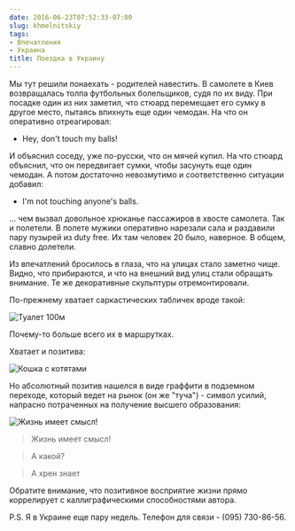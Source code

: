 ```yaml
---
date: 2016-06-23T07:52:33-07:00
slug: khmelnitskiy
tags:
- Впечатления
- Украина
title: Поездка в Украину
---
```


Мы тут решили понаехать - родителей навестить. В самолете в Киев возвращалась толпа футбольных болельщиков, судя по их виду. При посадке один из них заметил, что стюард перемещает его сумку в другое место, пытаясь впихнуть еще один чемодан. На что он оперативно отреагировал:

- Hey, don't touch my balls!

И объяснил соседу, уже по-русски, что он мячей купил. На что стюард объяснил, что он передвигает сумки, чтобы засунуть еще один чемодан. А потом достаточно невозмутимо и соответственно ситуации добавил:

- I'm not touching anyone's balls.

... чем вызвал довольное хрюканье пассажиров в хвосте самолета. Так и полетели. В полете мужики оперативно нарезали сала и раздавили пару пузырей из duty free. Их там человек 20 было, наверное. В общем, славно долетели.

<!--more-->

Из впечатлений бросилось в глаза, что на улицах стало заметно чище. Видно, что прибираются, и что на внешний вид улиц стали обращать внимание. Те же декоративные скульптуры отремонтировали.

По-прежнему хватает саркастических табличек вроде такой:

![Туалет 100м](/2016/06/restroom.jpg)

Почему-то больше всего их в маршрутках.

Хватает и позитива:

![Кошка с котятами](/2016/06/cat_with_kittens.jpg)

Но абсолютный позитив нашелся в виде граффити в подземном переходе, который ведет на рынок (он же "туча") - символ усилий, напрасно потраченных на получение высшего образования:

![Жизнь имеет смысл!](/2016/06/life_has_meaning.jpg)

> Жизнь имеет смысл!

> А какой?

> А хрен знает

Обратите внимание, что позитивное восприятие жизни прямо коррелирует с каллиграфическими способностями автора.

P.S. Я в Украине еще пару недель. Телефон для связи - (095) 730-86-56.
